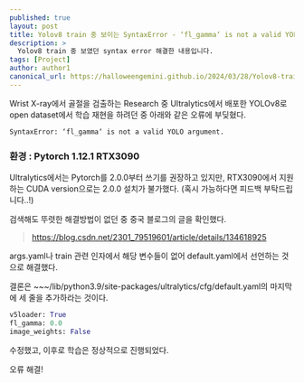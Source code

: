 ```yaml
---
published: true
layout: post
title: Yolov8 train 중 보이는 SyntaxError - ‘fl_gamma‘ is not a valid YOLO argument.
description: >
  Yolov8 train 중 보였던 syntax error 해결한 내용입니다.
tags: [Project]
author: author1
canonical_url: https://halloweengemini.github.io/2024/03/28/Yolov8-train-중-보이는-SyntaxError_-fl_gamma-is-not-a-valid-YOLO-argument/
---
```


Wrist X-ray에서 골절을 검출하는 Research 중 Ultralytics에서 배포한 YOLOv8로 open dataset에서 학습 재현을 하려던 중 아래와 같은 오류에 부딪혔다. 

```
SyntaxError: ‘fl_gamma‘ is not a valid YOLO argument.
```

### 환경 : Pytorch 1.12.1 RTX3090

Ultralytics에서는 Pytorch를 2.0.0부터 쓰기를 권장하고 있지만, RTX3090에서 지원하는 CUDA version으로는 2.0.0 설치가 불가했다. (혹시 가능하다면 피드백 부탁드립니다..!) 


검색해도 뚜렷한 해결방법이 없던 중 중국 블로그의 글을 확인했다. 


> https://blog.csdn.net/2301_79519601/article/details/134618925

args.yaml나 train 관련 인자에서 해당 변수들이 없어 default.yaml에서 선언하는 것으로 해결했다.

결론은 ~~~/lib/python3.9/site-packages/ultralytics/cfg/default.yaml의 마지막에 세 줄을 추가하라는 것이다. 
``` python
v5loader: True
fl_gamma: 0.0
image_weights: False
```

수정했고, 이후로 학습은 정상적으로 진행되었다. 

오류 해결!

